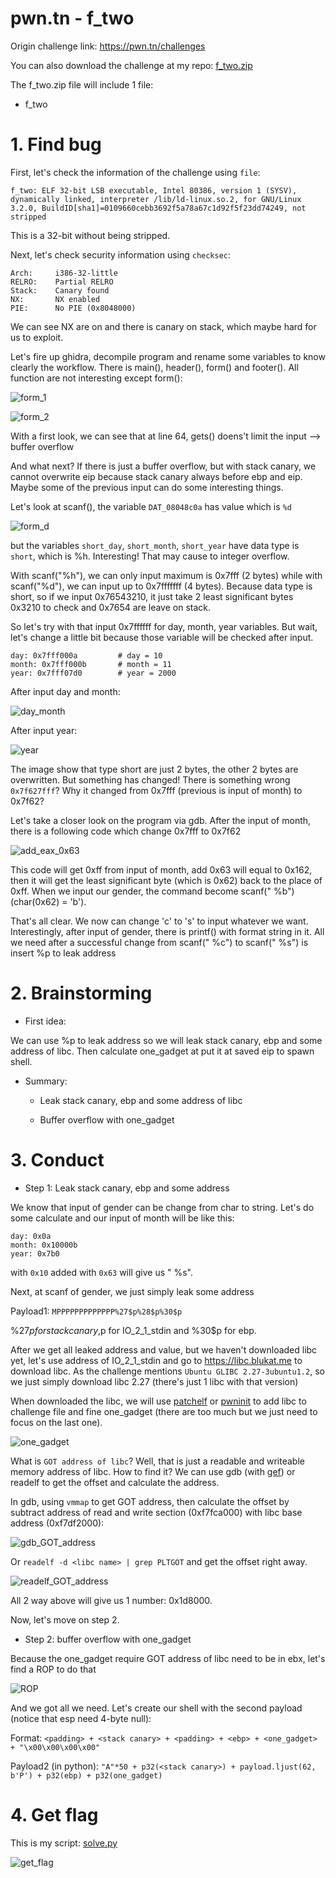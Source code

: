 # pwn.tn - f_two

Origin challenge link: https://pwn.tn/challenges

You can also download the challenge at my repo: [f_two.zip](https://github.com/nhtri2003gmail/writeup-pwn.tn-f_one/blob/master/f_two.zip)

The f_two.zip file will include 1 file:

- f_two

# 1. Find bug

First, let's check the information of the challenge using `file`:

```
f_two: ELF 32-bit LSB executable, Intel 80386, version 1 (SYSV), dynamically linked, interpreter /lib/ld-linux.so.2, for GNU/Linux 3.2.0, BuildID[sha1]=0109660cebb3692f5a78a67c1d92f5f23dd74249, not stripped
```

This is a 32-bit without being stripped.

Next, let's check security information using `checksec`:

```
Arch:     i386-32-little
RELRO:    Partial RELRO
Stack:    Canary found
NX:       NX enabled
PIE:      No PIE (0x8048000)
```

We can see NX are on and there is canary on stack, which maybe hard for us to exploit.

Let's fire up ghidra, decompile program and rename some variables to know clearly the workflow. There is main(), header(), form() and footer(). All function are not interesting except form():

![form_1](images/form_1.png)

![form_2](images/form_2.png)

With a first look, we can see that at line 64, gets() doens't limit the input --> buffer overflow

And what next? If there is just a buffer overflow, but with stack canary, we cannot overwrite eip because stack canary always before ebp and eip. Maybe some of the previous input can do some interesting things.

Let's look at scanf(), the variable `DAT_08048c0a` has value which is `%d`

![form_d](images/form_d.png)

but the variables `short_day`, `short_month`, `short_year` have data type is `short`, which is %h. Interesting! That may cause to integer overflow. 

With scanf("%h"), we can only input maximum is 0x7fff (2 bytes) while with scanf("%d"), we can input up to 0x7fffffff (4 bytes). Because data type is short, so if we input 0x76543210, it just take 2 least significant bytes 0x3210 to check and 0x7654 are leave on stack.

So let's try with that input 0x7ffffff for day, month, year variables. But wait, let's change a little bit because those variable will be checked after input.

```
day: 0x7fff000a			# day = 10
month: 0x7fff000b		# month = 11
year: 0x7fff07d0		# year = 2000
```

After input day and month:

![day_month](images/day_month.png)

After input year:

![year](images/year.png)

The image show that type short are just 2 bytes, the other 2 bytes are overwritten. But something has changed! There is something wrong `0x7f627fff`? Why it changed from 0x7fff (previous is input of month) to 0x7f62? 

Let's take a closer look on the program via gdb. After the input of month, there is a following code which change 0x7fff to 0x7f62

![add_eax_0x63](images/add_eax_0x63.png)

This code will get 0xff from input of month, add 0x63 will equal to 0x162, then it will get the least significant byte (which is 0x62) back to the place of 0xff. When we input our gender, the command become scanf(" %b") (char(0x62) = 'b'). 

That's all clear. We now can change 'c' to 's' to input whatever we want. Interestingly, after input of gender, there is printf() with format string in it. All we need after a successful change from scanf(" %c") to scanf(" %s") is insert %p to leak address

# 2. Brainstorming

- First idea:

We can use %p to leak address so we will leak stack canary, ebp and some address of libc. Then calculate one_gadget at put it at saved eip to spawn shell.

- Summary:

  - Leak stack canary, ebp and some address of libc

  - Buffer overflow with one_gadget

# 3. Conduct

- Step 1: Leak stack canary, ebp and some address

We know that input of gender can be change from char to string. Let's do some calculate and our input of month will be like this:

```
day: 0x0a
month: 0x10000b
year: 0x7b0
```

with `0x10` added with `0x63` will give us " %s".

Next, at scanf of gender, we just simply leak some address

Payload1: `MPPPPPPPPPPPPP%27$p%28$p%30$p`

%27$p for stack canary, %28$p for IO_2_1_stdin and %30$p for ebp.

After we get all leaked address and value, but we haven't downloaded libc yet, let's use address of IO_2_1_stdin and go to https://libc.blukat.me to download libc. As the challenge mentions `Ubuntu GLIBC 2.27-3ubuntu1.2`, so we just simply download libc 2.27 (there's just 1 libc with that version)

When downloaded the libc, we will use [patchelf](https://github.com/NixOS/patchelf) or [pwninit](https://github.com/io12/pwninit) to add libc to challenge file and fine one_gadget (there are too much but we just need to focus on the last one).

![one_gadget](images/one_gadget.png)

What is `GOT address of libc`? Well, that is just a readable and writeable memory address of libc. How to find it? We can use gdb (with [gef](https://github.com/hugsy/gef)) or readelf to get the offset and calculate the address.

In gdb, using `vmmap` to get GOT address, then calculate the offset by subtract address of read and write section (0xf7fca000) with libc base address (0xf7df2000):

![gdb_GOT_address](images/gdb_GOT_address.png)

Or `readelf -d <libc name> | grep PLTGOT` and get the offset right away.

![readelf_GOT_address](images/readelf_GOT_address.png)

All 2 way above will give us 1 number: 0x1d8000.

Now, let's move on step 2.

- Step 2: buffer overflow with one_gadget

Because the one_gadget require GOT address of libc need to be in ebx, let's find a ROP to do that

![ROP](images/ROP.png)

And we got all we need. Let's create our shell with the second payload (notice that esp need 4-byte null):

Format: `<padding> + <stack canary> + <padding> + <ebp> + <one_gadget> + "\x00\x00\x00\x00"`

Payload2 (in python): `"A"*50 + p32(<stack canary>) + payload.ljust(62, b'P') + p32(ebp) + p32(one_gadget)`

# 4. Get flag

This is my script: [solve.py](solve.py)

![get_flag](images/get_flag.png)